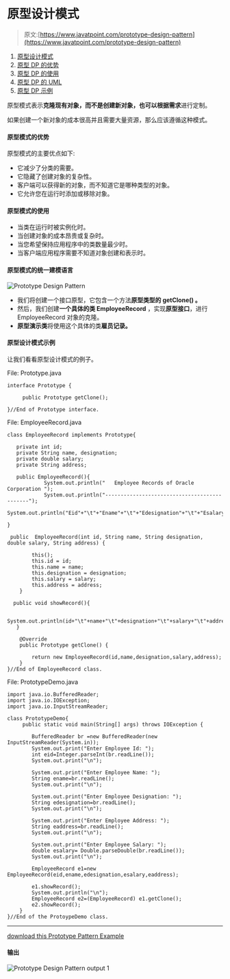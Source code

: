 # 原型设计模式

> 原文:[https://www.javatpoint.com/prototype-design-pattern](https://www.javatpoint.com/prototype-design-pattern)

1.  [原型设计模式](#)
2.  [原型 DP 的优势](#adv)
3.  [原型 DP 的使用](#usage)
4.  [原型 DP 的 UML](#uml)
5.  [原型 DP 示例](#ex)

原型模式表示**克隆现有对象，而不是创建新对象，也可以根据需求**进行定制。

如果创建一个新对象的成本很高并且需要大量资源，那么应该遵循这种模式。

#### 原型模式的优势

原型模式的主要优点如下:

*   它减少了分类的需要。
*   它隐藏了创建对象的复杂性。
*   客户端可以获得新的对象，而不知道它是哪种类型的对象。
*   它允许您在运行时添加或移除对象。

#### 原型模式的使用

*   当类在运行时被实例化时。
*   当创建对象的成本昂贵或复杂时。
*   当您希望保持应用程序中的类数量最少时。
*   当客户端应用程序需要不知道对象创建和表示时。

#### 原型模式的统一建模语言

![Prototype Design Pattern](../Images/b118eba63b0504283be3ff365587bd4f.png)

*   我们将创建一个接口原型，它包含一个方法**原型类型的 **getClone()** 。**
*   然后，我们创建**一个具体的类 EmployeeRecord** ，实现**原型接口**，进行 EmployeeRecord 对象的克隆。
*   **原型演示类**将使用这个具体的类**雇员记录。**

#### 原型设计模式示例

让我们看看原型设计模式的例子。

File: Prototype.java

```
interface Prototype {

     public Prototype getClone();

}//End of Prototype interface.

```

File: EmployeeRecord.java

```
class EmployeeRecord implements Prototype{

   private int id;
   private String name, designation;
   private double salary;
   private String address;

   public EmployeeRecord(){
            System.out.println("   Employee Records of Oracle Corporation ");
            System.out.println("---------------------------------------------");
            System.out.println("Eid"+"\t"+"Ename"+"\t"+"Edesignation"+"\t"+"Esalary"+"\t\t"+"Eaddress");

}

 public  EmployeeRecord(int id, String name, String designation, double salary, String address) {

        this();
        this.id = id;
        this.name = name;
        this.designation = designation;
        this.salary = salary;
        this.address = address;
    }

  public void showRecord(){

        System.out.println(id+"\t"+name+"\t"+designation+"\t"+salary+"\t"+address);
   }

    @Override
    public Prototype getClone() {

        return new EmployeeRecord(id,name,designation,salary,address);
    }
}//End of EmployeeRecord class.

```

File: PrototypeDemo.java

```
import java.io.BufferedReader;
import java.io.IOException;
import java.io.InputStreamReader;

class PrototypeDemo{
     public static void main(String[] args) throws IOException {

        BufferedReader br =new BufferedReader(new InputStreamReader(System.in));
        System.out.print("Enter Employee Id: ");
        int eid=Integer.parseInt(br.readLine());
        System.out.print("\n");

        System.out.print("Enter Employee Name: ");
        String ename=br.readLine();
        System.out.print("\n");

        System.out.print("Enter Employee Designation: ");
        String edesignation=br.readLine();
        System.out.print("\n");

        System.out.print("Enter Employee Address: ");
        String eaddress=br.readLine();
        System.out.print("\n");

        System.out.print("Enter Employee Salary: ");
        double esalary= Double.parseDouble(br.readLine());
        System.out.print("\n");

        EmployeeRecord e1=new EmployeeRecord(eid,ename,edesignation,esalary,eaddress);

        e1.showRecord();
        System.out.println("\n");
        EmployeeRecord e2=(EmployeeRecord) e1.getClone();
        e2.showRecord();
    }   
}//End of the ProtoypeDemo class.

```

* * *

[download this Prototype Pattern Example](designpattern/designpatternexample/PrototypePattern.zip)

#### 输出

![Prototype Design Pattern output 1](../Images/f1e3874624f5fb3f4897e3ec95c9db2a.png)